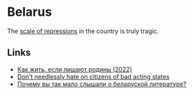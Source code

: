 # Belarus

The [scale of repressions](https://twitter.com/belamova/status/1544265582643642368) in the country is truly tragic.

## Links

- [Как жить, если лишают родины (2022)](https://www.youtube.com/watch?v=S0AwwvtwDyk)
- [Don't needlessly hate on citizens of bad acting states](https://twitter.com/AlinaLeonovaSF/status/1499457928562102274)
- [Почему вы так мало слышали о беларуской литературе?](https://twitter.com/arturdzivia/status/1586305430669639687)
